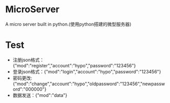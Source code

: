 # MicroServer
A micro server built in python.(使用python搭建的微型服务器)

# Test
* 注册json格式：{"mod":"register","account":"hypo","password":"123456"}
* 登录json格式：{"mod":"login","account":"hypo","password":"123456"}
* 密码更改:{"mod":"change","account":"hypo","oldpassword":"123456","newpassword":"000000"}
* 数据发送：{"mod":"data"}
